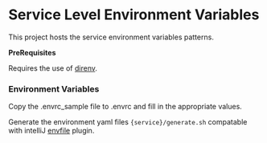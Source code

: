 # Service Level Environment Variables

This project hosts the service environment variables patterns.

__PreRequisites__

Requires the use of [direnv](https://direnv.net/).


### Environment Variables

Copy the .envrc_sample file to .envrc and fill in the appropriate values.

Generate the environment yaml files `{service}/generate.sh` compatable with intelliJ [envfile](https://plugins.jetbrains.com/plugin/7861-envfile) plugin.

